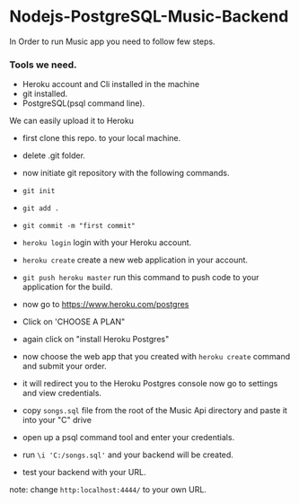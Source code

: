 # Nodejs-PostgreSQL-Music-Backend

In Order to run Music app you need to follow few steps.

### Tools we need.

- Heroku account and Cli installed in the machine
- git installed.
- PostgreSQL(psql command line).

We can easily upload it to Heroku

- first clone this repo. to your local machine.
- delete .git folder.
- now initiate git repository with the following commands.
- `git init`

- `git add .`

- `git commit -m "first commit"`

- `heroku login` login with your Heroku account.
- `heroku create` create a new web application in your account.
- `git push heroku master` run this command to push code to your application for the build.
- now go to <a>https://www.heroku.com/postgres</a>
- Click on 'CHOOSE A PLAN"
- again click on "install Heroku Postgres"
- now choose the web app that you created with `heroku create` command and submit your order.
- it will redirect you to the Heroku Postgres console now go to settings and view credentials.
- copy `songs.sql` file from the root of the Music Api directory and paste it into your "C" drive
- open up a psql command tool and enter your credentials.
- run `\i 'C:/songs.sql'` and your backend will be created.
- test your backend with your URL.

note: change `http:localhost:4444/` to your own URL.
